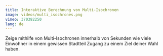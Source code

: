 ```yaml
---
title: Interaktive Berechnung von Multi-Isochronen
image: videos/multi_isochrones.png
vimeo: 370382250
lang: de
---
```


Zeige mithilfe von Multi-Isochronen innerhalb von Sekunden wie viele Einwohner in einem gewissen Stadtteil Zugang zu einem Ziel deiner Wahl haben.
